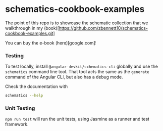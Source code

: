 # schematics-cookbook-examples

The point of this repo is to showcase the schematic collection that we walkthrough in my (book)[https://github.com/zbennett10/schematics-cookbook-examples.git]

You can buy the e-book (here)[google.com]!

### Testing

To test locally, install `@angular-devkit/schematics-cli` globally and use the `schematics` command line tool. That tool acts the same as the `generate` command of the Angular CLI, but also has a debug mode.

Check the documentation with
```bash
schematics --help
```

### Unit Testing

`npm run test` will run the unit tests, using Jasmine as a runner and test framework.
